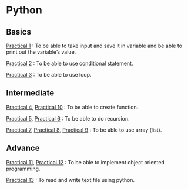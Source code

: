 # Python

## Basics

[Practical 1](https://github.com/srijan-singh/learn-python/blob/main/Program/practical1.py) : To be able to take input and save it in variable and be able to print out
the variable’s value. 

[Practical 2](https://github.com/srijan-singh/learn-python/blob/main/Program/practical2.py) : To be able to use conditional statement.

[Practical 3](https://github.com/srijan-singh/learn-python/blob/main/Program/practical3.py) : To be able to use loop. 

## Intermediate

[Practical 4](https://github.com/srijan-singh/learn-python/blob/main/Program/practical4.py), [Practical 10](https://github.com/srijan-singh/learn-python/blob/main/Program/practical10.py) : To be able to create function.

[Practical 5](https://github.com/srijan-singh/learn-python/blob/main/Program/practical5.py), [Practical 6](https://github.com/srijan-singh/learn-python/blob/main/Program/practical6.py) : To be able to do recursion.

[Practical 7](https://github.com/srijan-singh/learn-python/blob/main/Program/practical7.py), [Practical 8](https://github.com/srijan-singh/learn-python/blob/main/Program/practical8.py), [Practical 9](https://github.com/srijan-singh/learn-python/blob/main/Program/practical9.py) : To be able to use array (list). 

## Advance

[Practical 11](https://github.com/srijan-singh/learn-python/blob/main/Program/practical11.py), [Practical 12](https://github.com/srijan-singh/learn-python/blob/main/Program/practical12.py) : To be able to implement object oriented programming. 

[Practical 13](https://github.com/srijan-singh/learn-python/blob/main/Program/practical13.py) : To read and write text file using python.

